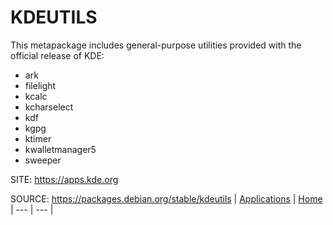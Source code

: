 # KDEUTILS

 This metapackage includes general-purpose utilities 
 provided with the official release of KDE:
 
 - ark
 - filelight
 - kcalc
 - kcharselect
 - kdf
 - kgpg
 - ktimer
 - kwalletmanager5
 - sweeper
 
 SITE: https://apps.kde.org

 SOURCE: https://packages.debian.org/stable/kdeutils
 | [Applications](https://portable-linux-apps.github.io/apps.html) | [Home](https://portable-linux-apps.github.io)
 | --- | --- |
